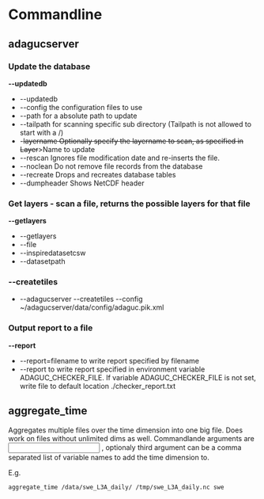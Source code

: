 Commandline
===========

adagucserver
------------

### Update the database

**--updatedb**

-   --updatedb
-   --config the configuration files to use
-   --path for a absolute path to update
-   --tailpath for scanning specific sub directory (Tailpath is not
    allowed to start with a /)
-   -~~layername Optionally specify the layername to scan, as specified
    in Layer~~>Name to update
-   --rescan Ignores file modification date and re-inserts the file.
-   --noclean Do not remove file records from the database
-   --recreate Drops and recreates database tables
-   --dumpheader Shows NetCDF header

### Get layers - scan a file, returns the possible layers for that file

**--getlayers**

-   --getlayers
-   --file
-   --inspiredatasetcsw
-   --datasetpath

### --createtiles

-   --adagucserver --createtiles --config
    \~/adagucserver/data/config/adaguc.pik.xml

### Output report to a file

**--report**

-   --report=filename to write report specified by filename
-   --report to write report specified in environment variable
    ADAGUC_CHECKER_FILE. If variable ADAGUC_CHECKER_FILE is not set,
    write file to default location ./checker_report.txt

aggregate_time
---------------

Aggregates multiple files over the time dimension into one big file.
Does work on files without unlimited dims as well.
Commandlande arguments are <input dir> <output file>,
optionaly third argument can be a comma separated list of variable names
to add the time dimension to.

E.g.
```
aggregate_time /data/swe_L3A_daily/ /tmp/swe_L3A_daily.nc swe
```

